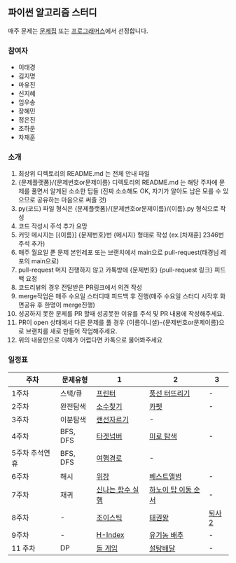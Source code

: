 ## 파이썬 알고리즘 스터디

매주 문제는 [문제집](https://github.com/tony9402/baekjoon) 또는 [프로그래머스](https://programmers.co.kr/learn/challenges)에서 선정합니다.

### 참여자

- 이태경
- 김지명
- 마유진
- 신지혜
- 임우송
- 장혜민
- 정은진
- 조하운
- 차재훈
 
### 소개

1. 최상위 디렉토리의 README.md 는 전체 안내 파일
2. {문제플랫폼}/{문제번호or문제이름} 디렉토리의 README.md 는 해당 주차에 문제를 풀면서 알게된 소소한 팁들 (진짜 소소해도 OK, 자기가 알아도 남은 모를 수 있으므로 공유하는 마음으로 써줄 것)
3. py(코드) 파일 형식은 {문제플랫폼}/{문제번호or문제이름}/{이름}.py 형식으로 작성
4. 코드 작성시 주석 추가 요망
5. 커밋 메시지는 [{이름}] {문제번호}번 {메시지} 형태로 작성 (ex.[차재훈] 2346번 주석 추가)
6. 매주 월요일 푼 문제 본인레포 또는 브랜치에서 main으로 pull-request(태경님 레포의 main으로)
7. pull-request 머지 진행하지 않고 카톡방에 {문제번호} {pull-request 링크} 피드백 요청
9. 코드리뷰의 경우 전달받은 PR링크에서 의견 작성
10. merge작업은 매주 수요일 스터디때 피드백 후 진행(매주 수요일 스터디 시작후 화면공유 후 한명이 merge진행)
11. 성공하지 못한 문제를 PR 할때 성공못한 이유를 주석 및 PR 내용에 작성해주세요.
12. PR이 open 상태에서 다른 문제를 풀 경우 {이름이니셜}-{문제번호or문제이름}으로 브랜치를 새로 만들어 작업해주세요.
13. 위의 내용만으로 이해가 어렵다면 카톡으로 물어봐주세요

### 일정표

| 주차 | 문제유형 | 1 | 2 | 3 |
| ------ | ------ | ------ | ------ | ------ |
| 1주차 | 스택/큐 | [프린터](https://programmers.co.kr/learn/courses/30/lessons/42587) | [풍선 터뜨리기](https://www.acmicpc.net/problem/2346) | - |
| 2주차 | 완전탐색 | [소수찾기](https://programmers.co.kr/learn/courses/30/lessons/42839) | [카펫](https://programmers.co.kr/learn/courses/30/lessons/42842) | - |
| 3주차 | 이분탐색 | [랜선자르기](https://www.acmicpc.net/problem/1654) | - |
| 4주차 | BFS, DFS | [타겟넘버](https://programmers.co.kr/learn/courses/30/lessons/43165?language=python3) | [미로 탐색](https://www.acmicpc.net/problem/2178) | - |
| 5주차 추석연휴 | BFS, DFS | [여행경로](https://programmers.co.kr/learn/courses/30/lessons/43164) | - |
| 6주차 | 해시 | [위장](https://programmers.co.kr/learn/courses/30/lessons/42578) | [베스트앨범](https://programmers.co.kr/learn/courses/30/lessons/42579) | - |
| 7주차 | 재귀 | [신나는 함수 실행](https://www.acmicpc.net/problem/9184) | [하노이 탑 이동 순서](https://www.acmicpc.net/problem/11729) | - |
| 8주차 | - | [조이스틱](https://programmers.co.kr/learn/courses/30/lessons/42860) | [태권왕](https://www.acmicpc.net/problem/14562) | [퇴사2](https://www.acmicpc.net/problem/15486) |
| 9주차 | - | [H-Index](https://programmers.co.kr/learn/courses/30/lessons/42747) | [유기농 배추](https://www.acmicpc.net/problem/1012) | - |
| 11 주차 | DP | [돌 게임](https://www.acmicpc.net/problem/9655) | [설탕배달](https://www.acmicpc.net/problem/2839) | - |
